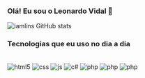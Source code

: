 ### Olá! Eu sou o Leonardo Vidal 👋

![iamlins GitHub stats](https://github-readme-stats.vercel.app/api?username=iamlins&show_icons=true&theme=tokyonight)

### Tecnologias que eu uso no dia a dia

<div style= "display: inline_block"><br/>
    <img align="center" alt="html5" src="https://img.shields.io/badge/HTML5-E34F26?style=for-the-badge&logo=html5&logoColor=white">
    <img align="center" alt="css" src="https://img.shields.io/badge/CSS3-1572B6?style=for-the-badge&logo=css3&logoColor=white">
    <img align="center" alt="js" src="https://img.shields.io/badge/JavaScript-F7DF1E?style=for-the-badge&logo=javascript&logoColor=black">
    <img align="center" alt="c#" src="https://img.shields.io/badge/C%23-239120?style=for-the-badge&logo=c-sharp&logoColor=white">
    <img align="center" alt="php" src="    https://img.shields.io/badge/PHP-777BB4?style=for-the-badge&logo=php&logoColor=white">
     <img align="center" alt="php" src="https://img.shields.io/badge/Markdown-000000?style=for-the-badge&logo=markdown&logoColor=white">
      <img align="center" alt="php" src="https://img.shields.io/badge/MySQL-00000F?style=for-the-badge&logo=mysql&logoColor=white">
</div>
